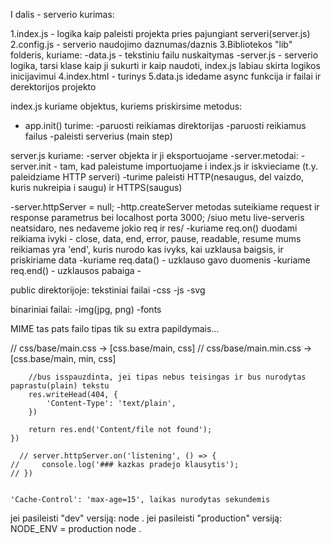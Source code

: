 I dalis - serverio kurimas:

1.index.js - logika kaip paleisti projekta pries pajungiant serveri(server.js)
2.config.js - serverio naudojimo daznumas/daznis
3.Bibliotekos "lib" folderis, kuriame:
-data.js - tekstiniu failu nuskaitymas
-server.js - serverio logika, tarsi klase kaip ji sukurti ir kaip naudoti, index.js labiau skirta logikos inicijavimui
4.index.html - turinys
5.data.js idedame async funkcija ir failai ir derektorijos projekto

index.js kuriame objektus, kuriems priskirsime metodus:

- app.init() turime:
  -paruosti reikiamas direktorijas
  -paruosti reikiamus failus
  -paleisti serverius (main step)

server.js kuriame:
-server objekta ir ji eksportuojame
-server.metodai:
-server.init - tam, kad paleistume importuojame i index.js ir iskvieciame (t.y. paleidziame HTTP serveri)
-turime paleisti HTTP(nesaugus, del vaizdo, kuris nukreipia i saugu) ir HTTPS(saugus)

-server.httpServer = null;
-http.createServer metodas suteikiame request ir response parametrus bei localhost porta 3000;
/siuo metu live-serveris neatsidaro, nes nedaveme jokio req ir res/
-kuriame req.on() duodami reikiama ivyki - close, data, end, error, pause, readable, resume
mums reikiamas yra 'end', kuris nurodo kas ivyks, kai uzklausa baigsis, ir priskiriame data
-kuriame req.data() - uzklauso gavo duomenis
-kuriame req.end() - uzklausos pabaiga -

public direktorijoje:
tekstiniai failai
-css
-js
-svg

binariniai failai:
-img(jpg, png)
-fonts

MIME tas pats failo tipas tik su extra papildymais...

// css/base/main.css -> [css.base/main, css]
// css/base/main.min.css -> [css.base/main, min, css]

        //bus isspauzdinta, jei tipas nebus teisingas ir bus nurodytas paprastu(plain) tekstu
        res.writeHead(404, {
            'Content-Type': 'text/plain',
        })

        return res.end('Content/file not found');
    })

      // server.httpServer.on('listening', () => {
    //     console.log('### kazkas pradejo klausytis');
    // })


    'Cache-Control': 'max-age=15', laikas nurodytas sekundemis

jei pasileisti "dev" versiją:
node .
jei pasileisti "production" versiją:
NODE_ENV = production node .

